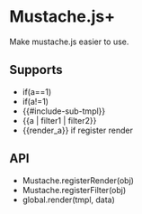 # Mustache.js+

Make mustache.js easier to use.

## Supports

- if(a==1)
- if(a!=1)
- {{#include-sub-tmpl}}
- {{a | filter1 | filter2}}
- {{render_a}} if register render

## API

- Mustache.registerRender(obj)
- Mustache.registerFilter(obj)
- global.render(tmpl, data)
